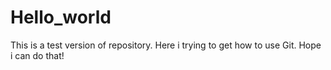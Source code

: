# Hello_world
This is a test version of repository.
Here i trying to get how to use Git.
Hope i can do that!
